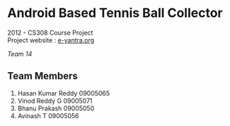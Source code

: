 # **Android Based Tennis Ball Collector**

2012 - CS308 Course Project  
Project website : [e-yantra.org](http://www.e-yantra.org)

*Team 14*

## Team Members

1. Hasan Kumar Reddy    09005065
2. Vinod Reddy G        09005071
3. Bhanu Prakash        09005050
4. Avinash T            09005056

